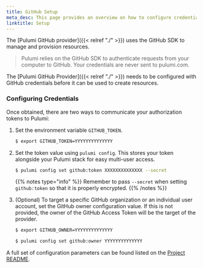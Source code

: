 ```yaml
---
title: GitHub Setup
meta_desc: This page provides an overview on how to configure credentials for the Pulumi GitHub Provider.
linktitle: Setup
---
```


The [Pulumi GitHub provider]({{< relref "./" >}}) uses the GitHub SDK to manage and provision resources.

> Pulumi relies on the GitHub SDK to authenticate requests from your computer to GitHub. Your credentials are never sent
> to pulumi.com.

The [Pulumi GitHub Provider]({{< relref "./" >}}) needs to be configured with GitHub credentials
before it can be used to create resources.

### Configuring Credentials

Once obtained, there are two ways to communicate your authorization tokens to Pulumi:

1. Set the environment variable `GITHUB_TOKEN`.

    ```bash
    $ export GITHUB_TOKEN=YYYYYYYYYYYYYY
    ```

2. Set the token value using `pulumi config`. This stores your token alongside your Pulumi stack for easy multi-user access.

    ```bash
    $ pulumi config set github:token XXXXXXXXXXXXXX --secret
    ```

    {{% notes type="info" %}}
Remember to pass `--secret` when setting `github:token` so that it is properly encrypted.
    {{% /notes %}}

3. (Optional) To target a specific GitHub organization or an individual user account, set the GitHub owner configuration value. If this is not provided, the owner of the GitHub Access Token will be the target of the provider.

    ```bash
    $ export GITHUB_OWNER=YYYYYYYYYYYYYY
    ```

    ```bash
    $ pulumi config set github:owner YYYYYYYYYYYYYY
    ```

A full set of configuration parameters can be found listed on the [Project README](https://github.com/pulumi/pulumi-github/blob/master/README.md).

